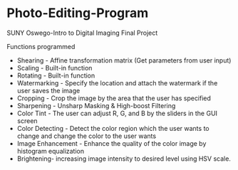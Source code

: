 # Photo-Editing-Program
SUNY Oswego-Intro to Digital Imaging Final Project

Functions programmed
-	Shearing - Affine transformation matrix (Get parameters from user input)
-	Scaling - Built-in function
-	Rotating - Built-in function
-	Watermarking - Specify the location and attach the watermark if the user saves the image
-	Cropping - Crop the image by the area that the user has specified
-	Sharpening - Unsharp Masking & High-boost Filtering
-	Color Tint - The user can adjust R, G, and B by the sliders in the GUI screen
-	Color Detecting - Detect the color region which the user wants to change and change the color to the user wants
-	Image Enhancement - Enhance the quality of the color image by histogram equalization
-	Brightening- increasing image intensity to desired level using HSV scale.
